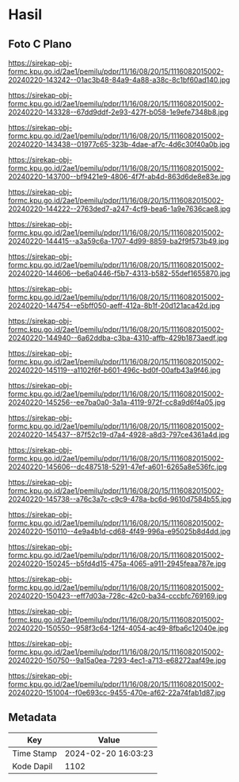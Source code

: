 # Hasil

## Foto C Plano

https://sirekap-obj-formc.kpu.go.id/2ae1/pemilu/pdpr/11/16/08/20/15/1116082015002-20240220-143242--01ac3b48-84a9-4a88-a38c-8c1bf60ad140.jpg

https://sirekap-obj-formc.kpu.go.id/2ae1/pemilu/pdpr/11/16/08/20/15/1116082015002-20240220-143328--67dd9ddf-2e93-427f-b058-1e9efe7348b8.jpg

https://sirekap-obj-formc.kpu.go.id/2ae1/pemilu/pdpr/11/16/08/20/15/1116082015002-20240220-143438--01977c65-323b-4dae-af7c-4d6c30f40a0b.jpg

https://sirekap-obj-formc.kpu.go.id/2ae1/pemilu/pdpr/11/16/08/20/15/1116082015002-20240220-143700--bf9421e9-4806-4f7f-ab4d-863d6de8e83e.jpg

https://sirekap-obj-formc.kpu.go.id/2ae1/pemilu/pdpr/11/16/08/20/15/1116082015002-20240220-144222--2763ded7-a247-4cf9-bea6-1a9e7636cae8.jpg

https://sirekap-obj-formc.kpu.go.id/2ae1/pemilu/pdpr/11/16/08/20/15/1116082015002-20240220-144415--a3a59c6a-1707-4d99-8859-ba2f9f573b49.jpg

https://sirekap-obj-formc.kpu.go.id/2ae1/pemilu/pdpr/11/16/08/20/15/1116082015002-20240220-144606--be6a0446-f5b7-4313-b582-55def1655870.jpg

https://sirekap-obj-formc.kpu.go.id/2ae1/pemilu/pdpr/11/16/08/20/15/1116082015002-20240220-144754--e5bff050-aeff-412a-8b1f-20d121aca42d.jpg

https://sirekap-obj-formc.kpu.go.id/2ae1/pemilu/pdpr/11/16/08/20/15/1116082015002-20240220-144940--6a62ddba-c3ba-4310-affb-429b1873aedf.jpg

https://sirekap-obj-formc.kpu.go.id/2ae1/pemilu/pdpr/11/16/08/20/15/1116082015002-20240220-145119--a1102f6f-b601-496c-bd0f-00afb43a9f46.jpg

https://sirekap-obj-formc.kpu.go.id/2ae1/pemilu/pdpr/11/16/08/20/15/1116082015002-20240220-145256--ee7ba0a0-3a1a-4119-972f-cc8a9d6f4a05.jpg

https://sirekap-obj-formc.kpu.go.id/2ae1/pemilu/pdpr/11/16/08/20/15/1116082015002-20240220-145437--87f52c19-d7a4-4928-a8d3-797ce4361a4d.jpg

https://sirekap-obj-formc.kpu.go.id/2ae1/pemilu/pdpr/11/16/08/20/15/1116082015002-20240220-145606--dc487518-5291-47ef-a601-6265a8e536fc.jpg

https://sirekap-obj-formc.kpu.go.id/2ae1/pemilu/pdpr/11/16/08/20/15/1116082015002-20240220-145738--a76c3a7c-c9c9-478a-bc6d-9610d7584b55.jpg

https://sirekap-obj-formc.kpu.go.id/2ae1/pemilu/pdpr/11/16/08/20/15/1116082015002-20240220-150110--4e9a4b1d-cd68-4f49-996a-e95025b8d4dd.jpg

https://sirekap-obj-formc.kpu.go.id/2ae1/pemilu/pdpr/11/16/08/20/15/1116082015002-20240220-150245--b5fd4d15-475a-4065-a911-2945feaa787e.jpg

https://sirekap-obj-formc.kpu.go.id/2ae1/pemilu/pdpr/11/16/08/20/15/1116082015002-20240220-150423--eff7d03a-728c-42c0-ba34-cccbfc769169.jpg

https://sirekap-obj-formc.kpu.go.id/2ae1/pemilu/pdpr/11/16/08/20/15/1116082015002-20240220-150550--958f3c64-12f4-4054-ac49-8fba6c12040e.jpg

https://sirekap-obj-formc.kpu.go.id/2ae1/pemilu/pdpr/11/16/08/20/15/1116082015002-20240220-150750--9a15a0ea-7293-4ec1-a713-e68272aaf49e.jpg

https://sirekap-obj-formc.kpu.go.id/2ae1/pemilu/pdpr/11/16/08/20/15/1116082015002-20240220-151004--f0e693cc-9455-470e-af62-22a74fab1d87.jpg


## Metadata

| Key        | Value               |
| ---------- | ------------------- |
| Time Stamp | 2024-02-20 16:03:23 |
| Kode Dapil | 1102                |



